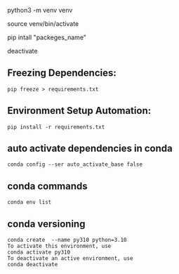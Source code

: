 python3 -m venv venv

source venv/bin/activate 

pip intall "packeges_name"

deactivate 

## Freezing Dependencies:
    pip freeze > requirements.txt


## Environment Setup Automation:
    pip install -r requirements.txt

## auto activate dependencies in conda 
    conda config --ser auto_activate_base false

## conda commands 

    conda env list 

## conda versioning 

    conda create  --name py310 python=3.10
    To activate this environment, use
    conda activate py310
    To deactivate an active environment, use
    conda deactivate